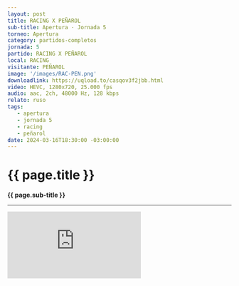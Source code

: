 ```yaml
---
layout: post
title: RACING X PEÑAROL
sub-title: Apertura · Jornada 5
torneo: Apertura
category: partidos-completos
jornada: 5
partido: RACING X PEÑAROL
local: RACING
visitante: PEÑAROL
image: '/images/RAC-PEN.png'
downloadlink: https://uqload.to/casqov3f2jbb.html
video: HEVC, 1280x720, 25.000 fps
audio: aac, 2ch, 48000 Hz, 128 kbps
relato: ruso
tags:
   - apertura
   - jornada 5
   - racing
   - peñarol
date: 2024-03-16T18:30:00 -03:00:00
---
```


<div class="mt-5 mb-4 dyuthi_regular top-top-style"> 
    <h1 class="text-success kustom_culture"> 
                {{ page.title }} 
    </h1> 
    <strong>{{ page.sub-title }}</strong>
    <hr> 
</div>
<div class="container-fluid w-100 h-100 border-0" style="padding: 0;">
    <iframe class="position-relative w-100 h-100 border-0" src="https://uqload.to/embed-casqov3f2jbb.html" frameborder=0 marginwidth=0 marginheight=0 scrolling=NO allowfullscreen style="padding: 0;margin: 0;"></iframe> 
</div>

